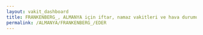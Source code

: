 ```yaml
---
layout: vakit_dashboard
title: FRANKENBERG_, ALMANYA için iftar, namaz vakitleri ve hava durumu - ilçe/eyalet seç
permalink: /ALMANYA/FRANKENBERG_/EDER
---
```


<script type="text/javascript">
  var GLOBAL_COUNTRY = 'ALMANYA';
  var GLOBAL_CITY = 'FRANKENBERG_';
  var GLOBAL_STATE = 'EDER';
  var lat = 72;
  var lon = 21;
</script>
